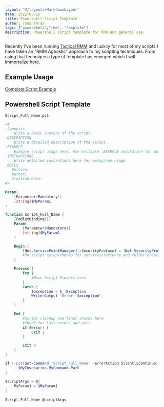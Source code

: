 ```yaml
---
layout: "@/layouts/MarkdownLayout"
date: 2022-05-16
title: Powershell Script Template
author: redanthrax
tags: ["powershell","rmm", "template"]
description: Powershell script template for RMM and general use.
---
```


Recently I've been running [Tactical RMM](https://github.com/amidaware/tacticalrmm) and luckily for most of my scripts
I have taken an "RMM Agnostic" approach to my scripting techniques. From using that technique a type of template has 
emerged which I will immortalize here.

## Example Usage
[Complete Script Example](https://github.com/redanthrax/community-scripts/blob/main/scripts/Win_Sophos_EndpointProtection_Install.ps1)

## Powershell Script Template
```
Script_Full_Name.ps1
```

```powershell
<#
.Synopsis
    Write a basic summary of the script.
.DESCRIPTION
    Write a detailed description of the script.
.EXAMPLE
    Example script usage here. Use multiple .EXAMPLE annotation for multi usage.
.INSTRUCTIONS
    Write detailed inscrutions here for setup/rmm usage.
.NOTES
   Version:
   Author:
   Creation Date:
#>

Param(
    [Parameter(Mandatory)]
    [string]$MyParam1
)

function Script_Full_Name {
    [CmdletBinding()]
    Param(
        [Parameter(Mandatory)]
        [string]$MyParam1
    )

    Begin {
        [Net.ServicePointManager]::SecurityProtocol = [Net.SecurityProtocolType]::Tls12
        #Do script setup/checks for services/software and folder creation here
    }

    Process {
        Try {
            #Main Script Process here
        }
        Catch {
            $exception = $_.Exception
            Write-Output "Error: $exception"
        }
    }

    End {
        #Script cleanup and final checks here
        #Check for last errors and exit
        if($error) {
            Exit 1
        }

        Exit 0
    }
}

if (-not(Get-Command 'Script_Full_Name' -errorAction SilentlyContinue)) {
    . $MyInvocation.MyCommand.Path
}
 
$scriptArgs = @{
    MyParam1 = $MyParam1
}
 
Script_Full_Name @scriptArgs
```

